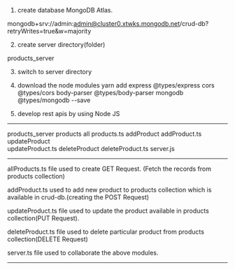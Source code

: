 1. create database MongoDB Atlas.

mongodb+srv://admin:admin@cluster0.xtwks.mongodb.net/crud-db?retryWrites=true&w=majority

2. create server directory(folder)

products_server

3. switch to server directory

4. download the node modules
   yarn add express @types/express cors @types/cors body-parser @types/body-parser mongodb @types/mongodb --save

5. develop rest apis by using Node JS

---

products_server
products
all products.ts
addProduct
addProduct.ts
updateProduct  
 updateProduct.ts
deleteProduct
deleteProduct.ts
server.js

---

allProducts.ts file used to create GET Request. (Fetch the records from products collection)

addProduct.ts used to add new product to products collection which is available in crud-db.(creating the POST Request)

updateProduct.ts file used to update the product available in products collection(PUT Request).

deleteProduct.ts file used to delete particular product from products collection(DELETE Request)

server.ts file used to collaborate the above modules.

---
